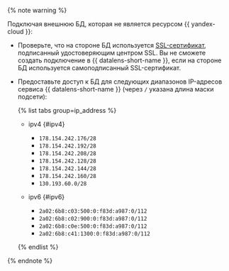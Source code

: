  

{% note warning %}

Подключая внешнюю БД, которая не является ресурсом {{ yandex-cloud }}:

* Проверьте, что на стороне БД используется [SSL-сертификат](../../glossary/ssl-certificate), подписанный удостоверяющим центром SSL. Вы не сможете создать подключение в {{ datalens-short-name }}, если на стороне БД используется самоподписанный SSL-сертификат.
* Предоставьте доступ к БД для следующих диапазонов IP-адресов сервиса {{ datalens-short-name }} (через `/` указана длина маски подсети):

  {% list tabs group=ip_address %}

  - ipv4 {#ipv4}

    * `178.154.242.176/28`
    * `178.154.242.192/28`
    * `178.154.242.208/28`
    * `178.154.242.128/28`
    * `178.154.242.144/28`
    * `178.154.242.160/28`
    * `130.193.60.0/28`

  - ipv6 {#ipv6}

    * `2a02:6b8:c03:500:0:f83d:a987:0/112`
    * `2a02:6b8:c02:900:0:f83d:a987:0/112`
    * `2a02:6b8:c0e:500:0:f83d:a987:0/112`
    * `2a02:6b8:c41:1300:0:f83d:a987:0/112`

  {% endlist %}

{% endnote %}
